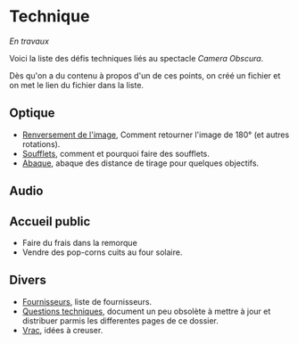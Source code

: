 # Technique

*En travaux*

Voici la liste des défis techniques liés au spectacle *Camera Obscura*. 

Dès qu'on a du contenu à propos d'un de ces points, on créé un fichier et on met le lien du fichier dans la liste.

## Optique

- [Renversement de l'image](renversement.md), Comment retourner l'image de 180° (et autres rotations).
- [Soufflets](soufflets.md), comment et pourquoi faire des soufflets.
- [Abaque](abaque.md), abaque des distance de tirage pour quelques objectifs.

## Audio


## Accueil public

- Faire du frais dans la remorque
- Vendre des pop-corns cuits au four solaire.

## Divers

- [Fournisseurs](fournisseurs.md), liste de fournisseurs.
- [Questions techniques](questions-tech.md), document un peu obsolète à mettre à jour et distribuer parmis les differentes pages de ce dossier.
- [Vrac](vrac.md), idées à creuser.
